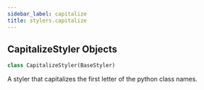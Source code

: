 ```yaml
---
sidebar_label: capitalize
title: stylers.capitalize
---
```


## CapitalizeStyler Objects

```python
class CapitalizeStyler(BaseStyler)
```

A styler that capitalizes the first letter of the python class names.

